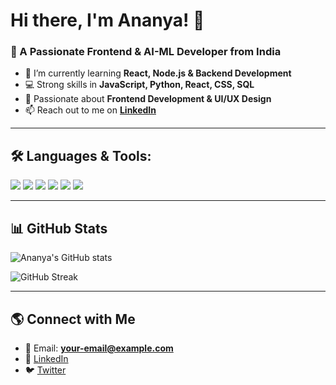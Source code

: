 # Hi there, I'm Ananya! 👋  

### 🚀 A Passionate Frontend & AI-ML Developer from India  

- 🌱 I’m currently learning **React, Node.js & Backend Development**   
- 💻 Strong skills in **JavaScript, Python, React, CSS, SQL**  
- 🎨 Passionate about **Frontend Development & UI/UX Design**    
- 📫 Reach out to me on **[LinkedIn](www.linkedin.com/in/ananya-a-h)**  

---

## 🛠️ **Languages & Tools:**  
<p align="left">
  <img src="https://img.shields.io/badge/-JavaScript-F7DF1E?style=flat-square&logo=javascript&logoColor=black">
  <img src="https://img.shields.io/badge/-React-61DAFB?style=flat-square&logo=react&logoColor=black">
  <img src="https://img.shields.io/badge/-Python-3776AB?style=flat-square&logo=python&logoColor=white">
  <img src="https://img.shields.io/badge/-HTML5-E34F26?style=flat-square&logo=html5&logoColor=white">
  <img src="https://img.shields.io/badge/-CSS3-1572B6?style=flat-square&logo=css3&logoColor=white">
  <img src="https://img.shields.io/badge/-Java-007396?style=flat-square&logo=java&logoColor=white">
</p>  

---

## 📊 **GitHub Stats**  
<p align="left">
  <img src="https://github-readme-stats.vercel.app/api?username=your-github-username&show_icons=true&theme=tokyonight" alt="Ananya's GitHub stats">
</p>  

<p align="left">
  <img src="https://github-readme-streak-stats.herokuapp.com/?user=your-github-username&theme=tokyonight" alt="GitHub Streak">
</p>  

---

## 🌎 **Connect with Me**  
- 📧 Email: **your-email@example.com**  
- 💼 [LinkedIn](https://www.linkedin.com/in/your-profile/)  
- 🐦 [Twitter](https://twitter.com/your-profile/)  
